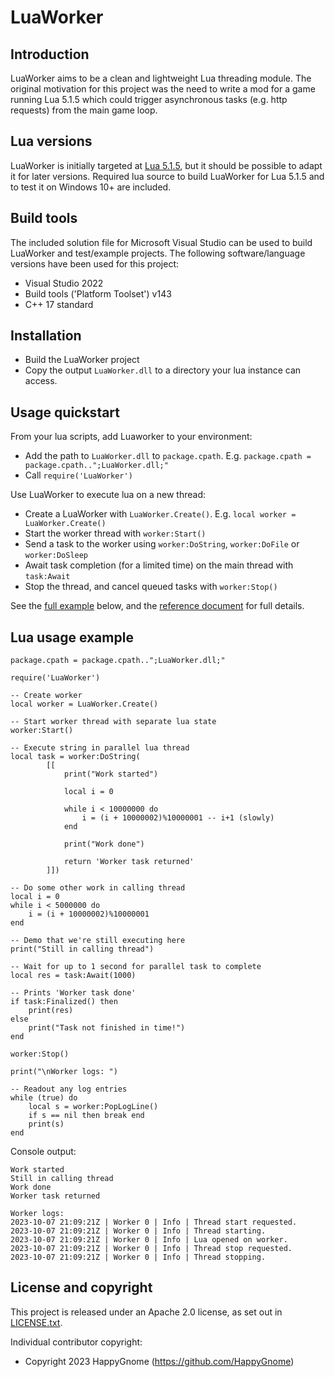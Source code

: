 # LuaWorker

## Introduction
LuaWorker aims to be a clean and lightweight Lua threading module. The original motivation for this project was the need to write a mod for a game running Lua 5.1.5 which could trigger asynchronous tasks (e.g. http requests) from the main game loop.

## Lua versions
LuaWorker is initially targeted at [Lua 5.1.5](https://www.lua.org/versions.html), but it should be possible to adapt it for later versions. Required lua source to build LuaWorker for Lua 5.1.5 and to test it on Windows 10+ are included.

## Build tools
The included solution file for Microsoft Visual Studio can be used to build LuaWorker and test/example projects. The following software/language versions have been used for this project:
* Visual Studio 2022
* Build tools ('Platform Toolset') v143 
* C++ 17 standard

## Installation
* Build the LuaWorker project
* Copy the output `LuaWorker.dll` to a directory your lua instance can access.
 
## Usage quickstart
From your lua scripts, add Luaworker to your environment:
* Add the path to `LuaWorker.dll` to `package.cpath`. E.g. `package.cpath = package.cpath..";LuaWorker.dll;"`
* Call `require('LuaWorker')`

Use LuaWorker to execute lua on a new thread:
* Create a LuaWorker with `LuaWorker.Create()`. E.g. `local worker = LuaWorker.Create()`
* Start the worker thread with `worker:Start()`
* Send a task to the worker using `worker:DoString`, `worker:DoFile` or `worker:DoSleep`
* Await task completion (for a limited time) on the main thread with `task:Await`
* Stop the thread, and cancel queued tasks with `worker:Stop()`

See the [full example](#lua-usage-example) below, and the [reference document](Docs/LuaReference.md) for full details.

## Lua usage example
```
package.cpath = package.cpath..";LuaWorker.dll;"

require('LuaWorker')

-- Create worker
local worker = LuaWorker.Create()			

-- Start worker thread with separate lua state
worker:Start()								

-- Execute string in parallel lua thread
local task = worker:DoString(
		[[
			print("Work started")

			local i = 0

			while i < 10000000 do
				i = (i + 10000002)%10000001 -- i+1 (slowly)
			end

			print("Work done")

			return 'Worker task returned'
		]])									

-- Do some other work in calling thread
local i = 0
while i < 5000000 do
	i = (i + 10000002)%10000001				 
end

-- Demo that we're still executing here
print("Still in calling thread")			

-- Wait for up to 1 second for parallel task to complete
local res = task:Await(1000)				

-- Prints 'Worker task done'
if task:Finalized() then
	print(res)								
else
	print("Task not finished in time!")
end

worker:Stop()

print("\nWorker logs: ")

-- Readout any log entries
while (true) do								
	local s = worker:PopLogLine()
	if s == nil then break end
	print(s)		
end
```

Console output:

```
Work started
Still in calling thread
Work done
Worker task returned

Worker logs:
2023-10-07 21:09:21Z | Worker 0 | Info | Thread start requested.
2023-10-07 21:09:21Z | Worker 0 | Info | Thread starting.
2023-10-07 21:09:21Z | Worker 0 | Info | Lua opened on worker.
2023-10-07 21:09:21Z | Worker 0 | Info | Thread stop requested.
2023-10-07 21:09:21Z | Worker 0 | Info | Thread stopping.
```

## License and copyright
This project is released under an Apache 2.0 license, as set out in [LICENSE.txt](LICENSE.txt). 

Individual contributor copyright:
* Copyright 2023 HappyGnome (https://github.com/HappyGnome)
